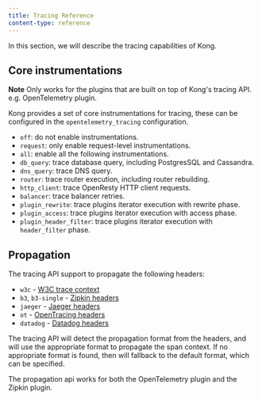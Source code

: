 ```yaml
---
title: Tracing Reference
content-type: reference
---
```


In this section, we will describe the tracing capabilities of Kong.

## Core instrumentations

**Note**
Only works for the plugins that are built on top of Kong's tracing API.
e.g. OpenTelemetry plugin.

Kong provides a set of core instrumentations for tracing, these can be configured in the `opentelemetry_tracing` configuration.

- `off`: do not enable instrumentations.
- `request`: only enable request-level instrumentations.
- `all`: enable all the following instrumentations.
- `db_query`: trace database query, including PostgresSQL and Cassandra.
- `dns_query`: trace DNS query.
- `router`: trace router execution, including router rebuilding.
- `http_client`: trace OpenResty HTTP client requests.
- `balancer`: trace balancer retries.
- `plugin_rewrite`: trace plugins iterator execution with rewrite phase.
- `plugin_access`: trace plugins iterator execution with access phase.
- `plugin_header_filter`: trace plugins iterator execution with `header_filter` phase.

## Propagation

The tracing API support to propagate the following headers:
- `w3c` - [W3C trace context](https://www.w3.org/TR/trace-context/)
- `b3`, `b3-single` - [Zipkin headers](https://github.com/openzipkin/b3-propagation)
- `jaeger` - [Jaeger headers](https://www.jaegertracing.io/docs/client-libraries/#propagation-format)
- `ot` - [OpenTracing headers](https://github.com/opentracing/specification/blob/master/rfc/trace_identifiers.md)
- `datadog` - [Datadog headers](https://docs.datadoghq.com/tracing/agent/propagation/)

The tracing API will detect the propagation format from the headers, and will use the appropriate format to propagate the span context.
If no appropriate format is found, then will fallback to the default format, which can be specified.

The propagation api works for both the OpenTelemetry plugin and the Zipkin plugin.
